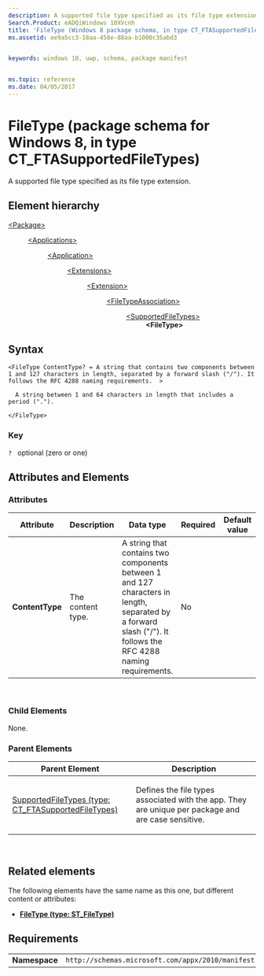 ```yaml
---
description: A supported file type specified as its file type extension.
Search.Product: eADQiWindows 10XVcnh
title: 'FileType (Windows 8 package schema, in type CT_FTASupportedFileTypes)'
ms.assetid: ee9a5cc3-18aa-458e-88aa-b1000c35abd3


keywords: windows 10, uwp, schema, package manifest


ms.topic: reference
ms.date: 04/05/2017
---
```


# FileType (package schema for Windows 8, in type CT_FTASupportedFileTypes)


A supported file type specified as its file type extension.

## Element hierarchy

<dl>
<dt><a href="element-package.md">&lt;Package&gt;</a></dt>
<dd>
<dl>
<dt><a href="element-applications.md">&lt;Applications&gt;</a></dt>
<dd>
<dl>
<dt><a href="element-application.md">&lt;Application&gt;</a></dt>
<dd>
<dl>
<dt><a href="element-1-extensions.md">&lt;Extensions&gt;</a></dt>
<dd>
<dl>
<dt><a href="element-1-extension.md">&lt;Extension&gt;</a></dt>
<dd>
<dl>
<dt><a href="element-filetypeassociation.md">&lt;FileTypeAssociation&gt;</a></dt>
<dd>
<dl>
<dt><a href="element-supportedfiletypes.md">&lt;SupportedFileTypes&gt;</a></dt>
<dd><b>&lt;FileType&gt;</b></dd>
</dl>
</dd>
</dl>
</dd>
</dl>
</dd>
</dl>
</dd>
</dl>
</dd>
</dl>
</dd>
</dl>

## Syntax

``` syntax
<FileType ContentType? = A string that contains two components between 1 and 127 characters in length, separated by a forward slash ("/"). It follows the RFC 4288 naming requirements.  >

  A string between 1 and 64 characters in length that includes a period (".").

</FileType>
```

### Key

`?`   optional (zero or one)

## Attributes and Elements


### Attributes

<table>
<colgroup>
<col width="20%" />
<col width="20%" />
<col width="20%" />
<col width="20%" />
<col width="20%" />
</colgroup>
<thead>
<tr class="header">
<th>Attribute</th>
<th>Description</th>
<th>Data type</th>
<th>Required</th>
<th>Default value</th>
</tr>
</thead>
<tbody>
<tr class="odd">
<td><strong>ContentType</strong></td>
<td><p>The content type.</p></td>
<td>A string that contains two components between 1 and 127 characters in length, separated by a forward slash (&quot;/&quot;). It follows the RFC 4288 naming requirements.</td>
<td>No</td>
<td></td>
</tr>
</tbody>
</table>

 

### Child Elements

None.

### Parent Elements

<table>
<colgroup>
<col width="50%" />
<col width="50%" />
</colgroup>
<thead>
<tr class="header">
<th>Parent Element</th>
<th>Description</th>
</tr>
</thead>
<tbody>
<tr class="odd">
<td><a href="element-supportedfiletypes.md">SupportedFileTypes (type: CT_FTASupportedFileTypes)</a> </td>
<td><p>Defines the file types associated with the app. They are unique per package and are case sensitive.</p></td>
</tr>
</tbody>
</table>

 

## Related elements


The following elements have the same name as this one, but different content or attributes:

-   **[FileType (type: ST_FileType)](element-1-filetype.md)**

## Requirements

|               |                                                             |
|---------------|-------------------------------------------------------------|
| **Namespace** | `http://schemas.microsoft.com/appx/2010/manifest` |

 

 



